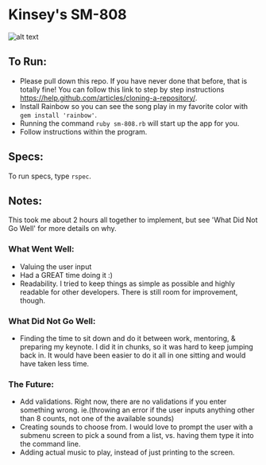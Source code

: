 # Kinsey's SM-808
![alt text](https://i.pinimg.com/736x/94/8e/f9/948ef9b734ccb0a43252406f5b6ea2db--bono-quotes-music-quotes.jpg)

## To Run:
- Please pull down this repo. If you have never done that before, that is totally fine! You can follow this link to step by step instructions https://help.github.com/articles/cloning-a-repository/. 
- Install Rainbow so you can see the song play in my favorite color with `gem install 'rainbow'`.
- Running the command `ruby sm-808.rb` will start up the app for you.
- Follow instructions within the program.

## Specs:
To run specs, type `rspec`. 

## Notes:
This took me about 2 hours all together to implement, but see 'What Did Not Go Well' for more details on why.

### What Went Well:
- Valuing the user input
- Had a GREAT time doing it :)
- Readability. I tried to keep things as simple as possible and highly readable for other developers. There is still room for improvement, though.

### What Did Not Go Well:
- Finding the time to sit down and do it between work, mentoring, & preparing my keynote. I did it in chunks, so it was hard to keep jumping back in. It would have been easier to do it all in one sitting and would have taken less time. 

### The Future:
- Add validations. Right now, there are no validations if you enter something wrong. ie.(throwing an error if the user inputs anything other than 8 counts, not one of the available sounds)
- Creating sounds to choose from. I would love to prompt the user with a submenu screen to pick a sound from a list, vs. having them type it into the command line.
- Adding actual music to play, instead of just printing to the screen.


